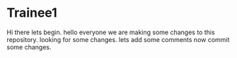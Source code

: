 # Trainee1
Hi there lets begin.
hello everyone
we are making some changes to this repository.
looking for some changes.
lets add some comments
now commit some changes.
